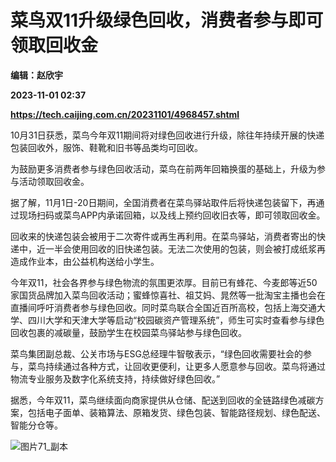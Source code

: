 # 菜鸟双11升级绿色回收，消费者参与即可领取回收金
**编辑：赵欣宇**

**2023-11-01 02:37**

**https://tech.caijing.com.cn/20231101/4968457.shtml**

10月31日获悉，菜鸟今年双11期间将对绿色回收进行升级，除往年持续开展的快递包装回收外，服饰、鞋靴和旧书等品类均可回收。

为鼓励更多消费者参与绿色回收活动，菜鸟在前两年回箱换蛋的基础上，升级为参与活动领取回收金。

据了解，11月1日-20日期间，全国消费者在菜鸟驿站取件后将快递包装留下，再通过现场扫码或菜鸟APP内承诺回箱，以及线上预约回收旧衣等，即可领取回收金。

回收来的快递包装会被用于二次寄件或再生再利用。在菜鸟驿站，消费者寄出的快递中，近一半会使用回收的旧快递包装。无法二次使用的包装，则会被打成纸浆再造成作业本，由公益机构送给小学生。

今年双11，社会各界参与绿色物流的氛围更浓厚。目前已有蜂花、今麦郎等近50家国货品牌加入菜鸟回收活动；蜜蜂惊喜社、祖艾妈、晁然等一批淘宝主播也会在直播间呼吁消费者参与绿色回收。同时菜鸟联合全国近百所高校，包括上海交通大学、四川大学和天津大学等启动“校园碳资产管理系统”，师生可实时查看参与绿色回收包裹的减碳量，鼓励学生在校园菜鸟驿站参与绿色回收。

菜鸟集团副总裁、公关市场与ESG总经理牛智敬表示，“绿色回收需要社会的参与，菜鸟持续通过各种方式，让回收更便利，让更多人愿意参与回收。菜鸟将通过物流专业服务及数字化系统支持，持续做好绿色回收。”

据悉，今年双11，菜鸟继续面向商家提供从仓储、配送到回收的全链路绿色减碳方案，包括电子面单、装箱算法、原箱发货、绿色包装、智能路径规划、绿色配送、智能分仓等。

![图片71_副本](https://img5.caijing.com.cn/2023/1101/1698804794345.jpg)